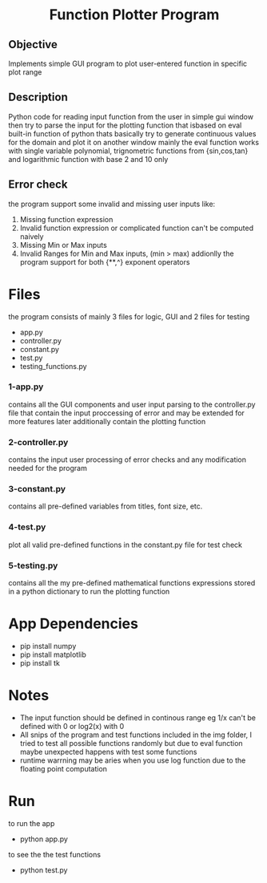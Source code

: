 <h1 align="center" id="title">Function Plotter Program</h1>

## Objective
Implements simple GUI program to plot user-entered function in specific plot range

## Description
Python code for reading input function from the user in simple gui window then try to parse the input for the plotting function 
that isbased on eval built-in function of python thats basically try to generate continuous values for the domain and plot it on another window
mainly the eval function works with single variable polynomial, trignometric functions from {sin,cos,tan} and logarithmic function with base 2 and 10 only

## Error check
the program support some invalid and missing user inputs like:
1. Missing function expression
2. Invalid function expression or complicated function can't be computed naively
3. Missing Min or Max inputs
4. Invalid Ranges for Min and Max inputs, (min > max)
addionlly the program support for both {**,^} exponent operators

# Files
the program consists of mainly 3 files for logic, GUI and 2 files for testing
- app.py
- controller.py
- constant.py
- test.py
- testing_functions.py

### 1-app.py
contains all the GUI components and user input parsing to the controller.py file that contain the input proccessing of error and may be extended for more features later additionally contain the plotting function

### 2-controller.py
contains the input user processing of error checks and any modification needed for the program

### 3-constant.py
contains all pre-defined variables from titles, font size, etc.

### 4-test.py
plot all valid pre-defined functions in the constant.py file for test check

### 5-testing.py
contains all the my pre-defined mathematical functions expressions stored in a python dictionary to run the plotting function 

# App Dependencies
 - pip install numpy
 - pip install matplotlib
 - pip install tk

# Notes
- The input function should be defined in continous range eg 1/x can't be defined with 0 or log2(x) with 0
- All snips of the program and test functions included in the img folder, I tried to test all possible functions randomly but due to eval function maybe unexpected happens with test some functions 
- runtime warrning may be aries when you use log function due to the floating point computation

# Run
to run the app
- python app.py

to see the the test functions
- python test.py
 
 
 
 
 
 
